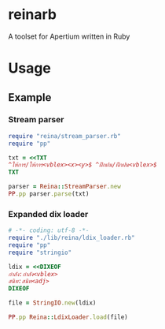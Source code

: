 reinarb
=======

A toolset for Apertium written in Ruby

# Usage

## Example

### Stream parser

```ruby
require "reina/stream_parser.rb"
require "pp"

txt = <<TXT
^ให้การ/ให้การ<vblex><x><y>$ ^ฝึกฝน/ฝึกฝน<vblex>$
TXT

parser = Reina::StreamParser.new
PP.pp parser.parse(txt)
```

### Expanded dix loader

```ruby
# -*- coding: utf-8 -*-
require "./lib/reina/ldix_loader.rb"
require "pp"
require "stringio"

ldix = <<DIXEOF
กำลัง:กำลัง<vblex>
สนิท:สนิท<adj>
DIXEOF

file = StringIO.new(ldix)

PP.pp Reina::LdixLoader.load(file)
```
